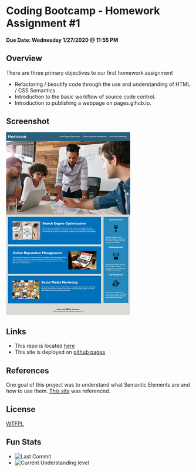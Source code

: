 # Coding Bootcamp - Homework Assignment #1
#### Due Date: Wednesday 1/27/2020 @ 11:55 PM
## Overview
There are three primary objectives to our first homework assignment
* Refactoring / beautify code through the use and understanding of HTML / CSS Semantics.
* Introduction to the basic workflow of source code control.
* Introduction to publishing a webpage on pages.gihub.io.

## Screenshot
[<img src=assets/images/screenshot25.jpg>](assets/images/screenshot.jpg)

## Links
* This repo is located [here](https://github.com/jonesjsc/homework1)
* This site is deployed on [github pages](https://jonesjsc.github.io/homework1/)

## References
One goal of this project was to understand what Semantic Elements are and how to use them.  [This site](https://www.w3schools.com/html/html5_semantic_elements.asp) was referenced.

## License
[WTFPL](https://choosealicense.com/licenses/wtfpl/)

## Fun Stats
* ![Last Commit](https://img.shields.io/github/last-commit/jonesjsc/homework1)
* ![Current Understanding level](https://img.shields.io/badge/Understanding%20Level-Gettin%20There-yellow)